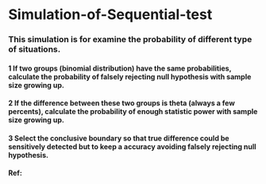# Simulation-of-Sequential-test
### This simulation is for examine the probability of different type of situations.
#### 1 If two groups (binomial distribution) have the same probabilities, calculate the probability of falsely rejecting null hypothesis with sample size growing up.
#### 2 If the difference between these two groups is theta (always a few percents), calculate the probability of enough statistic power with sample size growing up.
#### 3 Select the conclusive boundary so that true difference could be sensitively detected but to keep a accuracy avoiding falsely rejecting null hypothesis.

#### Ref:
